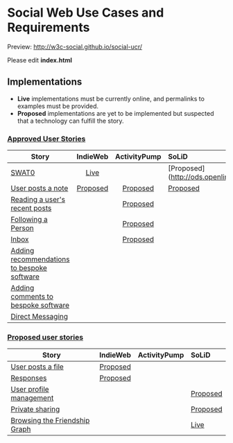 # Social Web Use Cases and Requirements

Preview: http://w3c-social.github.io/social-ucr/

Please edit **index.html**

## Implementations

* **Live** implementations must be currently online, and permalinks to examples must be provided. 
* **Proposed** implementations are yet to be implemented but suspected that a technology can fulfill the story.

### [Approved User Stories](https://www.w3.org/wiki/Socialwg/Social_API/User_stories#Approved_user_stories)

Story | IndieWeb | ActivityPump | SoLiD
------|:--------:|:------------:|:------
[SWAT0](https://www.w3.org/wiki/Socialwg/SWAT0) | [Live](http://tantek.com/2015/193/t2/user-flow-permalinks-indieweb-swat0) | | [Proposed] (http://ods.openlinksw.com/dataspace/doc/dav/wiki/ODS/ODSSWATOTutorial)
[User posts a note](https://www.w3.org/wiki/Socialwg/Social_API/User_stories#User_posts_a_note) | [Proposed](https://github.com/aaronpk/Micropub/blob/master/user-stories/user-posts-a-note.md) |  [Proposed](https://github.com/w3c-social/activitypump/blob/master/userstories/user-posts-a-note.md) | [Proposed](https://github.com/linkeddata/solid#brief-example-of-solid-in-action) |
[Reading a user's recent posts](https://www.w3.org/wiki/Socialwg/Social_API/User_stories#Reading_a_user.27s_recent_posts) |  | [Proposed](https://github.com/w3c-social/activitypump/blob/master/userstories/reading-a-users-recent-posts.md) |  |
[Following a Person](https://www.w3.org/wiki/Socialwg/Social_API/User_stories#Following_a_person) |  | [Proposed](https://github.com/w3c-social/activitypump/blob/master/userstories/following-a-person.md) |  |
[Inbox](https://www.w3.org/wiki/Socialwg/Social_API/User_stories#Inbox) |  | [Proposed](https://github.com/w3c-social/activitypump/blob/master/userstories/inbox.md) |  |
[Adding recommendations to bespoke software](https://www.w3.org/wiki/Socialwg/Social_API/User_stories#Integration_:_Adding_recommendations_to_bespoke_software) |  |  |  |
[Adding comments to bespoke software](https://www.w3.org/wiki/Socialwg/Social_API/User_stories#Integration_:_Adding_comments_to_bespoke_software) |  |  |  |
[Direct Messaging](https://www.w3.org/wiki/Socialwg/Social_API/User_stories#Direct_Messaging) |  |  |  |

### [Proposed user stories](https://www.w3.org/wiki/Socialwg/Social_API/User_stories#Proposed_user_stories)

Story | IndieWeb | ActivityPump | SoLiD
------|:--------:|:------------:|:------
[User posts a file](https://www.w3.org/wiki/Socialwg/Social_API/User_stories#User_posts_a_file) | [Proposed](https://github.com/aaronpk/Micropub/blob/master/user-stories/user-posts-a-file.md) |  |  |
[Responses](https://www.w3.org/wiki/Socialwg/Social_API/User_stories#Responses) | [Proposed](https://github.com/aaronpk/Micropub/blob/master/user-stories/responses.md) |  |  |
[User profile management](https://www.w3.org/wiki/Socialwg/Social_API/User_stories#User_profile_management) |  |  | [Proposed](https://github.com/linkeddata/SoLiD/blob/master/UserStories/UserProfileManagement.md)
[Private sharing](https://www.w3.org/wiki/Socialwg/Social_API/User_stories#Private_Sharing) |  |  | [Proposed](https://github.com/linkeddata/SoLiD/blob/master/UserStories/PrivateSharing.md)
[Browsing the Friendship Graph](https://www.w3.org/wiki/Socialwg/Social_API/User_stories#Browsing_the_Friendship_Graph) | |  |  [Live](http://linkeddata.github.io/profile-editor/#/friends/view?webid=http:%2F%2Fbblfish.net%2Fpeople%2Fhenry%2Fcard%23me)|



